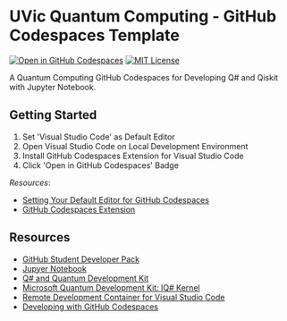 # UVic Quantum Computing - GitHub Codespaces Template

[![Open in GitHub Codespaces](https://github.com/codespaces/badge.svg)](https://github.com/codespaces/new?template_repository=FlyteWizard/verbose-octo-engine)
[![MIT License](https://img.shields.io/badge/License-MIT-blue?style=for-the-badge)](https://github.com/FlyteWizard/verbose-octo-engine/blob/main/LICENSE)

A Quantum Computing GitHub Codespaces for Developing Q# and Qiskit with Jupyter Notebook.

## Getting Started

1. Set 'Visual Studio Code' as Default Editor
1. Open Visual Studio Code on Local Development Environment
1. Install GitHub Codespaces Extension for Visual Studio Code
1. Click 'Open in GitHub Codespaces' Badge

_Resources_:

- [Setting Your Default Editor for GitHub Codespaces](https://docs.github.com/en/codespaces/customizing-your-codespace/setting-your-default-editor-for-github-codespaces)
- [GitHub Codespaces Extension](https://marketplace.visualstudio.com/items?itemName=GitHub.codespaces)

## Resources

- [GitHub Student Developer Pack](https://education.github.com/pack/offers)
- [Jupyer Notebook](https://jupyter-notebook.readthedocs.io/en/stable/)
- [Q# and Quantum Development Kit](https://learn.microsoft.com/en-us/azure/quantum/overview-what-is-qsharp-and-qdk)
- [Microsoft Quantum Development Kit: IQ# Kernel](https://github.com/microsoft/iqsharp/#using-iq-as-a-container)
- [Remote Development Container for Visual Studio Code](https://github.com/microsoft/Quantum/tree/master/.devcontainer)
- [Developing with GitHub Codespaces](https://code.visualstudio.com/docs/remote/codespaces)
